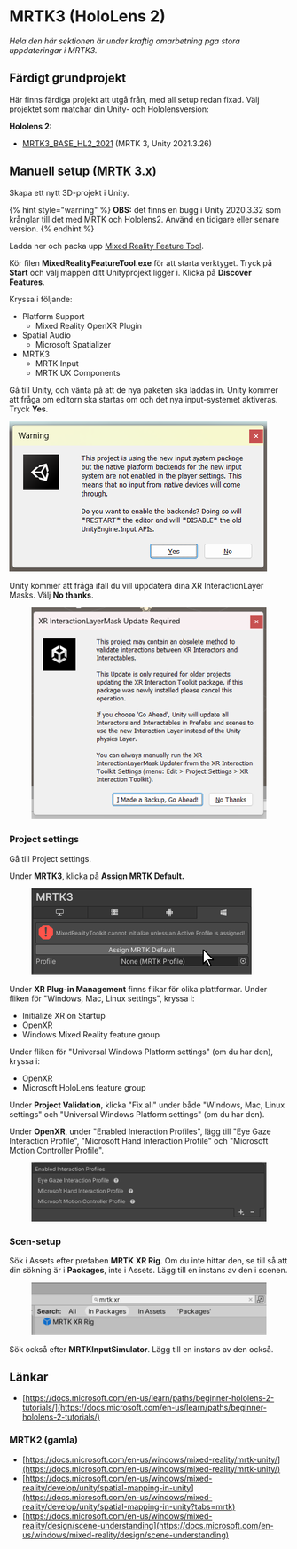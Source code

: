 # MRTK3 (HoloLens 2)

_Hela den här sektionen är under kraftig omarbetning pga stora uppdateringar i MRTK3._

## Färdigt grundprojekt

Här finns färdiga projekt att utgå från, med all setup redan fixad. Välj projektet som matchar din Unity- och Hololensversion:

**Hololens 2:**

* [MRTK3\_BASE\_HL2\_2021](https://github.com/mikael-bergstrom-ntisthlm/MRTK3\_BASE\_HL2\_2021) (MRTK 3, Unity 2021.3.26)

## Manuell setup (MRTK 3.x)

Skapa ett nytt 3D-projekt i Unity.

{% hint style="warning" %}
**OBS:** det finns en bugg i Unity 2020.3.32 som krånglar till det med MRTK och Hololens2. Använd en tidigare eller senare version.
{% endhint %}

Ladda ner och packa upp [Mixed Reality Feature Tool](https://aka.ms/MRFeatureTool).

Kör filen **MixedRealityFeatureTool.exe** för att starta verktyget. Tryck på **Start** och välj mappen ditt Unityprojekt ligger i. Klicka på **Discover Features**.

Kryssa i följande:

* Platform Support
  * Mixed Reality OpenXR Plugin
* Spatial Audio
  * Microsoft Spatializer
* MRTK3
  * MRTK Input
  * MRTK UX Components

Gå till Unity, och vänta på att de nya paketen ska laddas in. Unity kommer att fråga om editorn ska startas om och det nya input-systemet aktiveras. Tryck **Yes**.

![](<../../.gitbook/assets/image (19).png>)

Unity kommer att fråga ifall du vill uppdatera dina XR InteractionLayer Masks. Välj **No thanks**.

<figure><img src="../../.gitbook/assets/image (1) (1) (1).png" alt=""><figcaption></figcaption></figure>

### Project settings

Gå till Project settings.

Under **MRTK3**, klicka på **Assign MRTK Default.**

<figure><img src="../../.gitbook/assets/image (29).png" alt=""><figcaption></figcaption></figure>

Under **XR Plug-in Management** finns flikar för olika plattformar. Under fliken för "Windows, Mac, Linux settings", kryssa i:

* Initialize XR on Startup
* OpenXR
* Windows Mixed Reality feature group

Under fliken för "Universal Windows Platform settings" (om du har den), kryssa i:

* OpenXR
* Microsoft HoloLens feature group

Under **Project Validation**, klicka "Fix all" under både "Windows, Mac, Linux settings" och "Universal Windows Platform settings" (om du har den).

Under **OpenXR**, under "Enabled Interaction Profiles", lägg till "Eye Gaze Interaction Profile", "Microsoft Hand Interaction Profile" och "Microsoft Motion Controller Profile".

<figure><img src="../../.gitbook/assets/image (30).png" alt=""><figcaption></figcaption></figure>

### Scen-setup

Sök i Assets efter prefaben **MRTK XR Rig**. Om du inte hittar den, se till så att din sökning är i **Packages**, inte i Assets. Lägg till en instans av den i scenen.

<figure><img src="../../.gitbook/assets/image (3) (1).png" alt=""><figcaption></figcaption></figure>

Sök också efter **MRTKInputSimulator**. Lägg till en instans av den också.

## Länkar

* [https://docs.microsoft.com/en-us/learn/paths/beginner-hololens-2-tutorials/](https://docs.microsoft.com/en-us/learn/paths/beginner-hololens-2-tutorials/)

### MRTK2 (gamla)

* [https://docs.microsoft.com/en-us/windows/mixed-reality/mrtk-unity/](https://docs.microsoft.com/en-us/windows/mixed-reality/mrtk-unity/)
* [https://docs.microsoft.com/en-us/windows/mixed-reality/develop/unity/spatial-mapping-in-unity](https://docs.microsoft.com/en-us/windows/mixed-reality/develop/unity/spatial-mapping-in-unity?tabs=mrtk)
* [https://docs.microsoft.com/en-us/windows/mixed-reality/design/scene-understanding](https://docs.microsoft.com/en-us/windows/mixed-reality/design/scene-understanding)

